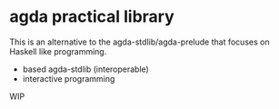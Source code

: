 agda practical library
======================

This is an alternative to the agda-stdlib/agda-prelude that focuses on Haskell like programming.

* based agda-stdlib (interoperable)
* interactive programming

WIP
